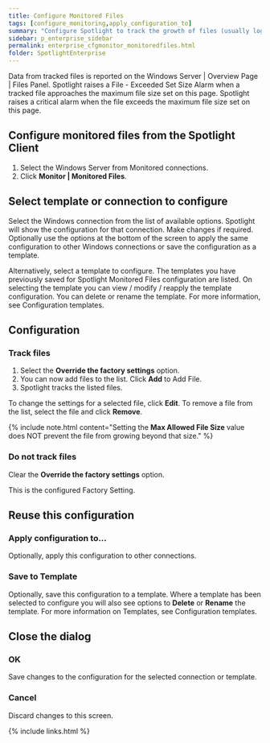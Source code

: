 ```yaml
---
title: Configure Monitored Files
tags: [configure_monitoring,apply_configuration_to]
summary: "Configure Spotlight to track the growth of files (usually log files) on monitored Windows Server."
sidebar: p_enterprise_sidebar
permalink: enterprise_cfgmonitor_monitoredfiles.html
folder: SpotlightEnterprise
---
```



Data from tracked files is reported on the Windows Server \| Overview Page \| Files Panel. Spotlight raises a File - Exceeded Set Size Alarm when a tracked file approaches the maximum file size set on this page. Spotlight raises a critical alarm when the file exceeds the maximum file size set on this page.



## Configure monitored files from the Spotlight Client

1. Select the Windows Server from Monitored connections.
2. Click **Monitor \| Monitored Files**.



## Select template or connection to configure

Select the Windows connection from the list of available options. Spotlight will show the configuration for that connection. Make changes if required. Optionally use the options at the bottom of the screen to apply the same configuration to other Windows connections or save the configuration as a template.

Alternatively, select a template to configure. The templates you have previously saved for Spotlight Monitored Files configuration are listed. On selecting the template you can view / modify / reapply the template configuration. You can delete or rename the template. For more information, see Configuration templates.

## Configuration

### Track files

1. Select the **Override the factory settings** option.
2. You can now add files to the list. Click **Add** to Add File.
3. Spotlight tracks the listed files.

To change the settings for a selected file, click **Edit**. To remove a file from the list, select the file and click **Remove**.

{% include note.html content="Setting the **Max Allowed File Size** value does NOT prevent the file from growing beyond that size." %}


### Do not track files

Clear the **Override the factory settings** option.

This is the configured Factory Setting.


## Reuse this configuration

### Apply configuration to…  

Optionally, apply this configuration to other connections.

### Save to Template  

Optionally, save this configuration to a template. Where a template has been selected to configure you will also see options to **Delete** or **Rename** the template. For more information on Templates, see Configuration templates.


## Close the dialog

### OK

Save changes to the configuration for the selected connection or template.

### Cancel

Discard changes to this screen.


{% include links.html %}
